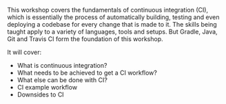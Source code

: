 This workshop covers the fundamentals of continuous integration (CI), which is essentially
the process of automatically building, testing and even deploying a codebase for every
change that is made to it. The skills being taught apply to a variety of languages, tools
and setups. But Gradle, Java, Git and Travis CI form the foundation of this workshop.

It will cover:

- What is continuous integration?
- What needs to be achieved to get a CI workflow?
- What else can be done with CI?
- CI example workflow
- Downsides to CI
